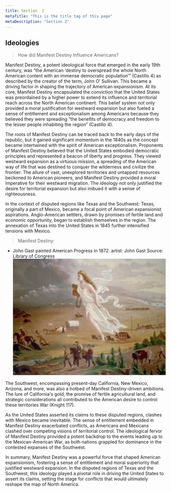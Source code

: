 ```yaml
---
title: Section  2
metaTitle: "This is the title tag of this page"
metaDescription: "Section 2"
---
```

## Ideologies

>How did Manifest Destiny Influence Americans?

Manifest Destiny, a potent ideological force that emerged in the early 19th century, was “the American ‘destiny to overspread the whole North American content with an immense democratic population’” (Castillo 4) as described by the creator of the term, John O’ Sullivan. This became a driving factor in shaping the trajectory of American expansionism. At its core, Manifest Destiny encapsulated the conviction that the United States was preordained by a higher power to extend its influence and territorial reach across the North American continent. This belief system not only provided a moral justification for westward expansion but also fueled a sense of entitlement and exceptionalism among Americans because they believed they were spreading “the benefits of democracy and freedom to the lesser people inhabiting the region” (Castillo 4). 

The roots of Manifest Destiny can be traced back to the early days of the republic, but it gained significant momentum in the 1840s as the concept became intertwined with the spirit of American exceptionalism. Proponents of Manifest Destiny believed that the United States embodied democratic principles and represented a beacon of liberty and progress. They viewed westward expansion as a virtuous mission, a spreading of the American way of life that was destined to conquer the wilderness and civilize the frontier.
The allure of vast, unexplored territories and untapped resources beckoned to American pioneers, and Manifest Destiny provided a moral imperative for their westward migration. The ideology not only justified the desire for territorial expansion but also imbued it with a sense of righteousness.

In the context of disputed regions like Texas and the Southwest: Texas, originally a part of Mexico, became a focal point of American expansionist aspirations. Anglo-American settlers, drawn by promises of fertile land and economic opportunity, began to establish themselves in the region. The annexation of Texas into the United States in 1845 further intensified tensions with Mexico.

> Manifest Destiny:
*  John Gast painted American Progress in 1872. artist: John Gast Source: Library of Congress
![ManifestDestiny](images/ManifestDestiny.png)

The Southwest, encompassing present-day California, New Mexico, Arizona, and more, was also a hotbed of Manifest Destiny-driven ambitions. The lure of California's gold, the promise of fertile agricultural land, and strategic considerations all contributed to the American desire to control these territories War (Knight 117).

As the United States asserted its claims to these disputed regions, clashes with Mexico became inevitable. The sense of entitlement embedded in Manifest Destiny exacerbated conflicts, as Americans and Mexicans clashed over competing visions of territorial control. The ideological fervor of Manifest Destiny provided a potent backdrop to the events leading up to the Mexican-American War, as both nations grappled for dominance in the contested expanses of the Southwest.

In summary, Manifest Destiny was a powerful force that shaped American expansionism, fostering a sense of entitlement and moral superiority that justified westward expansion. In the disputed regions of Texas and the Southwest, this ideology played a pivotal role in driving the United States to assert its claims, setting the stage for conflicts that would ultimately reshape the map of North America.

